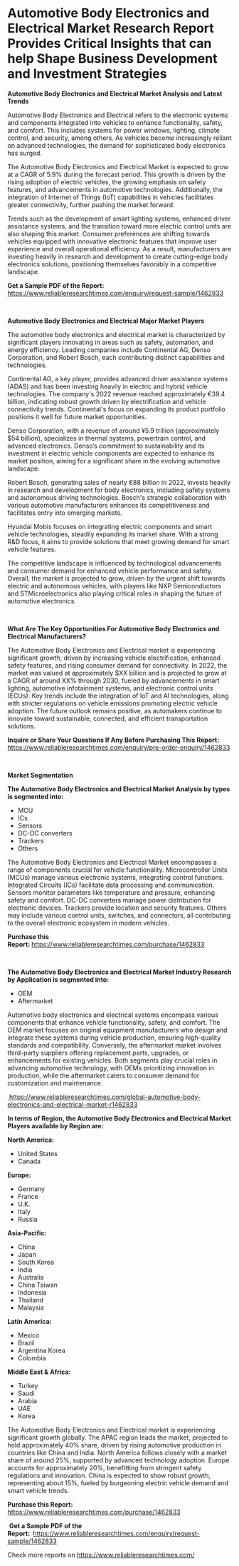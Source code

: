 <p><h1>Automotive Body Electronics and Electrical Market Research Report Provides Critical Insights that can help Shape Business Development and Investment Strategies</h1></p><p><strong>Automotive Body Electronics and Electrical Market Analysis and Latest Trends</strong></p>
<p><p>Automotive Body Electronics and Electrical refers to the electronic systems and components integrated into vehicles to enhance functionality, safety, and comfort. This includes systems for power windows, lighting, climate control, and security, among others. As vehicles become increasingly reliant on advanced technologies, the demand for sophisticated body electronics has surged.</p><p>The Automotive Body Electronics and Electrical Market is expected to grow at a CAGR of 5.9% during the forecast period. This growth is driven by the rising adoption of electric vehicles, the growing emphasis on safety features, and advancements in automotive technologies. Additionally, the integration of Internet of Things (IoT) capabilities in vehicles facilitates greater connectivity, further pushing the market forward. </p><p>Trends such as the development of smart lighting systems, enhanced driver assistance systems, and the transition toward more electric control units are also shaping this market. Consumer preferences are shifting towards vehicles equipped with innovative electronic features that improve user experience and overall operational efficiency. As a result, manufacturers are investing heavily in research and development to create cutting-edge body electronics solutions, positioning themselves favorably in a competitive landscape.</p></p>
<p><strong>Get a Sample PDF of the Report:&nbsp;</strong> <a href="https://www.reliableresearchtimes.com/enquiry/request-sample/1462833?utm_campaign=3060&utm_medium=2&utm_source=Github&utm_content=ia&utm_term=31032025&utm_id=automotive-body-electronics-and-electrical">https://www.reliableresearchtimes.com/enquiry/request-sample/1462833</a></p>
<p>&nbsp;</p>
<p><strong>Automotive Body Electronics and Electrical Major Market Players</strong></p>
<p><p>The automotive body electronics and electrical market is characterized by significant players innovating in areas such as safety, automation, and energy efficiency. Leading companies include Continental AG, Denso Corporation, and Robert Bosch, each contributing distinct capabilities and technologies.</p><p>Continental AG, a key player, provides advanced driver assistance systems (ADAS) and has been investing heavily in electric and hybrid vehicle technologies. The company's 2022 revenue reached approximately €39.4 billion, indicating robust growth driven by electrification and vehicle connectivity trends. Continental's focus on expanding its product portfolio positions it well for future market opportunities.</p><p>Denso Corporation, with a revenue of around ¥5.9 trillion (approximately $54 billion), specializes in thermal systems, powertrain control, and advanced electronics. Denso’s commitment to sustainability and its investment in electric vehicle components are expected to enhance its market position, aiming for a significant share in the evolving automotive landscape.</p><p>Robert Bosch, generating sales of nearly €88 billion in 2022, invests heavily in research and development for body electronics, including safety systems and autonomous driving technologies. Bosch's strategic collaboration with various automotive manufacturers enhances its competitiveness and facilitates entry into emerging markets.</p><p>Hyundai Mobis focuses on integrating electric components and smart vehicle technologies, steadily expanding its market share. With a strong R&D focus, it aims to provide solutions that meet growing demand for smart vehicle features.</p><p>The competitive landscape is influenced by technological advancements and consumer demand for enhanced vehicle performance and safety. Overall, the market is projected to grow, driven by the urgent shift towards electric and autonomous vehicles, with players like NXP Semiconductors and STMicroelectronics also playing critical roles in shaping the future of automotive electronics.</p></p>
<p>&nbsp;</p>
<p><strong>What Are The Key Opportunities For Automotive Body Electronics and Electrical Manufacturers?</strong></p>
<p><p>The Automotive Body Electronics and Electrical market is experiencing significant growth, driven by increasing vehicle electrification, enhanced safety features, and rising consumer demand for connectivity. In 2022, the market was valued at approximately $XX billion and is projected to grow at a CAGR of around XX% through 2030, fueled by advancements in smart lighting, automotive infotainment systems, and electronic control units (ECUs). Key trends include the integration of IoT and AI technologies, along with stricter regulations on vehicle emissions promoting electric vehicle adoption. The future outlook remains positive, as automakers continue to innovate toward sustainable, connected, and efficient transportation solutions.</p></p>
<p><strong>Inquire or Share Your Questions If Any Before Purchasing This Report:</strong> <a href="https://www.reliableresearchtimes.com/enquiry/pre-order-enquiry/1462833?utm_campaign=3060&utm_medium=2&utm_source=Github&utm_content=ia&utm_term=31032025&utm_id=automotive-body-electronics-and-electrical">https://www.reliableresearchtimes.com/enquiry/pre-order-enquiry/1462833</a></p>
<p>&nbsp;</p>
<p><strong>Market Segmentation</strong></p>
<p><strong>The Automotive Body Electronics and Electrical Market Analysis by types is segmented into:</strong></p>
<p><ul><li>MCU</li><li>ICs</li><li>Sensors</li><li>DC-DC converters</li><li>Trackers</li><li>Others</li></ul></p>
<p><p>The Automotive Body Electronics and Electrical Market encompasses a range of components crucial for vehicle functionality. Microcontroller Units (MCUs) manage various electronic systems, integrating control functions. Integrated Circuits (ICs) facilitate data processing and communication. Sensors monitor parameters like temperature and pressure, enhancing safety and comfort. DC-DC converters manage power distribution for electronic devices. Trackers provide location and security features. Others may include various control units, switches, and connectors, all contributing to the overall electronic ecosystem in modern vehicles.</p></p>
<p><strong>Purchase this Report:&nbsp;</strong><a href="https://www.reliableresearchtimes.com/purchase/1462833?utm_campaign=3060&utm_medium=2&utm_source=Github&utm_content=ia&utm_term=31032025&utm_id=automotive-body-electronics-and-electrical">https://www.reliableresearchtimes.com/purchase/1462833</a></p>
<p>&nbsp;</p>
<p><strong>The Automotive Body Electronics and Electrical Market Industry Research by Application is segmented into:</strong></p>
<p><ul><li>OEM</li><li>Aftermarket</li></ul></p>
<p><p>Automotive body electronics and electrical systems encompass various components that enhance vehicle functionality, safety, and comfort. The OEM market focuses on original equipment manufacturers who design and integrate these systems during vehicle production, ensuring high-quality standards and compatibility. Conversely, the aftermarket market involves third-party suppliers offering replacement parts, upgrades, or enhancements for existing vehicles. Both segments play crucial roles in advancing automotive technology, with OEMs prioritizing innovation in production, while the aftermarket caters to consumer demand for customization and maintenance.</p></p>
<p><a href="https://www.reliableresearchtimes.com/global-automotive-body-electronics-and-electrical-market-r1462833?utm_campaign=3060&utm_medium=2&utm_source=Github&utm_content=ia&utm_term=31032025&utm_id=automotive-body-electronics-and-electrical">&nbsp;https://www.reliableresearchtimes.com/global-automotive-body-electronics-and-electrical-market-r1462833</a></p>
<p><strong>In terms of Region, the Automotive Body Electronics and Electrical Market Players available by Region are:</strong></p>
<p>
    <p> <strong> North America: </strong>
        <ul>
            <li>United States</li>
            <li>Canada</li>
        </ul>
        </p> 
    <p> <strong> Europe: </strong>
        <ul>
            <li>Germany</li>
            <li>France</li>
            <li>U.K.</li>
            <li>Italy</li>
            <li>Russia</li>
        </ul>
        </p> 
    <p> <strong> Asia-Pacific: </strong>
        <ul>
            <li>China</li>
            <li>Japan</li>
            <li>South Korea</li>
            <li>India</li>
            <li>Australia</li>
            <li>China Taiwan</li>
            <li>Indonesia</li>
            <li>Thailand</li>
            <li>Malaysia</li>
        </ul>
        </p> 
    <p> <strong> Latin America: </strong>
        <ul>
            <li>Mexico</li>
            <li>Brazil</li>
            <li>Argentina Korea</li>
            <li>Colombia</li>
        </ul>
        </p> 
    <p> <strong> Middle East & Africa: </strong>
        <ul>
            <li>Turkey</li>
            <li>Saudi</li>
            <li>Arabia</li>
            <li>UAE</li>
            <li>Korea</li>
        </ul>
    </p>
    </p>
<p><p>The Automotive Body Electronics and Electrical market is experiencing significant growth globally. The APAC region leads the market, projected to hold approximately 40% share, driven by rising automotive production in countries like China and India. North America follows closely with a market share of around 25%, supported by advanced technology adoption. Europe accounts for approximately 20%, benefitting from stringent safety regulations and innovation. China is expected to show robust growth, representing about 15%, fueled by burgeoning electric vehicle demand and smart vehicle trends.</p></p>
<p><strong>Purchase this Report: </strong><a href="https://www.reliableresearchtimes.com/purchase/1462833?utm_campaign=3060&utm_medium=2&utm_source=Github&utm_content=ia&utm_term=31032025&utm_id=automotive-body-electronics-and-electrical">https://www.reliableresearchtimes.com/purchase/1462833</a></p>
<p>&nbsp;<strong>Get a Sample PDF of the Report:&nbsp;&nbsp;</strong><a href="https://www.reliableresearchtimes.com/enquiry/request-sample/1462833?utm_campaign=3060&utm_medium=2&utm_source=Github&utm_content=ia&utm_term=31032025&utm_id=automotive-body-electronics-and-electrical">https://www.reliableresearchtimes.com/enquiry/request-sample/1462833</a></p>
<p><strong></strong></p>
<p>Check more reports on <a href="https://www.reliableresearchtimes.com/?utm_campaign=3060&utm_medium=2&utm_source=Github&utm_content=ia&utm_term=31032025&utm_id=automotive-body-electronics-and-electrical">https://www.reliableresearchtimes.com/</a></p>